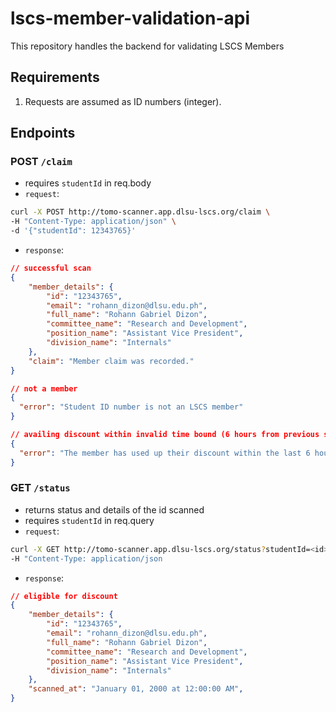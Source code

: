 # lscs-member-validation-api

This repository handles the backend for validating LSCS Members  

## Requirements
1. Requests are assumed as ID numbers (integer).

## Endpoints

### **POST `/claim`**
* requires `studentId` in req.body
* `request`:
```bash
curl -X POST http://tomo-scanner.app.dlsu-lscs.org/claim \
-H "Content-Type: application/json" \
-d '{"studentId": 12343765}'
```
* `response`:
```json
// successful scan
{
    "member_details": {
        "id": "12343765",
        "email": "rohann_dizon@dlsu.edu.ph",
        "full_name": "Rohann Gabriel Dizon",
        "committee_name": "Research and Development",
        "position_name": "Assistant Vice President",
        "division_name": "Internals"
    },
    "claim": "Member claim was recorded."
}

// not a member
{ 
  "error": "Student ID number is not an LSCS member"
}

// availing discount within invalid time bound (6 hours from previous scan)
{
  "error": "The member has used up their discount within the last 6 hours."
}
```

### **GET `/status`**
* returns status and details of the id scanned
* requires `studentId` in req.query
* `request`:
```bash
curl -X GET http://tomo-scanner.app.dlsu-lscs.org/status?studentId=<id> \
-H "Content-Type: application/json
```

* `response`:
```json
// eligible for discount
{
    "member_details": {
        "id": "12343765",
        "email": "rohann_dizon@dlsu.edu.ph",
        "full_name": "Rohann Gabriel Dizon",
        "committee_name": "Research and Development",
        "position_name": "Assistant Vice President",
        "division_name": "Internals"
    },
    "scanned_at": "January 01, 2000 at 12:00:00 AM",
}
```
